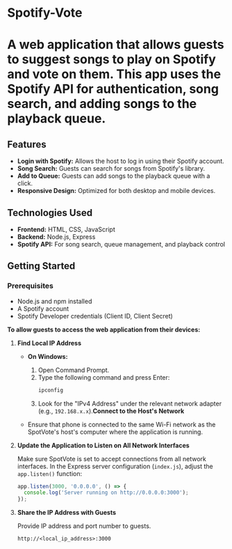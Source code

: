 # Spotify-Vote

# A web application that allows guests to suggest songs to play on Spotify and vote on them. This app uses the Spotify API for authentication, song search, and adding songs to the playback queue.

## Features

- **Login with Spotify:** Allows the host to log in using their Spotify account.
- **Song Search:** Guests can search for songs from Spotify's library.
- **Add to Queue:** Guests can add songs to the playback queue with a click.
- **Responsive Design:** Optimized for both desktop and mobile devices.

## Technologies Used

- **Frontend:** HTML, CSS, JavaScript
- **Backend:** Node.js, Express
- **Spotify API:** For song search, queue management, and playback control

## Getting Started

### Prerequisites

- Node.js and npm installed
- A Spotify account
- Spotify Developer credentials (Client ID, Client Secret)

**To allow guests to access the web application from their devices:**

1. **Find Local IP Address**

   - **On Windows:**
     1. Open Command Prompt.
     2. Type the following command and press Enter:
        ```bash
        ipconfig
        ```
     3. Look for the "IPv4 Address" under the relevant network adapter (e.g., `192.168.x.x`).**Connect to the Host's Network**

   - Ensure that phone is connected to the same Wi-Fi network as the SpotVote's host's computer where the application is running.

2. **Update the Application to Listen on All Network Interfaces**

   Make sure SpotVote is set to accept connections from all network interfaces. In the Express server configuration (`index.js`), adjust the `app.listen()` function:

   ```javascript
   app.listen(3000, '0.0.0.0', () => {
     console.log('Server running on http://0.0.0.0:3000');
   });
   
3. **Share the IP Address with Guests**

   Provide IP address and port number to guests.
   ```
   http://<local_ip_address>:3000
